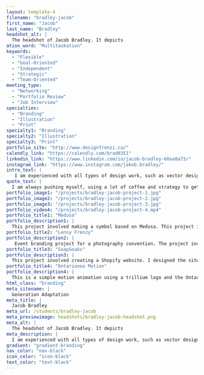 ```yaml
---
layout: template-4
filename: "bradley-jacob" 
first_name: "Jacob"
last_name: "Bradley"
headshot_alt: |
  The headshot of Jacob Bradley. It depicts
ation_word: "Multitaskation"
keywords:
  - "Flexible"
  - "Goal-Oriented"
  - "Independent"
  - "Strategic"
  - "Team-Oriented"
meeting_type:
  - "Networking"
  - "Portfolio Review"
  - "Job Interview"
specialties:
  - "Branding"
  - "Illustration"
  - "Print"
specialty1: "Branding"
specialty2: "Illustration"
specialty3: "Print"
portfolio_site: "http://www.designfrenzi.ca/"
calendly_link: "https://calendly.com/brad0351"
linkedin_link: "https://www.linkedin.com/in/jacob-bradley-60aa0a73/"
instagram_link: "https://www.instagram.com/jakob.bradley/"
intro_text: |
   I am experienced with all types of design work, such as vector design, typography, web design, Photoshop, and animation.  I love to constantly learn, always upgrading my skills through web tutorials and creative workshops. I have a passion for design work and look forward to any challenge. 
quote_text: |
  I am always pushing myself, using a lot of coffee and strategy to get the job done. 
portfolio_image1: "/projects/bradley-jacob-project-1.jpg"
portfolio_image2: "/projects/bradley-jacob-project-2.jpg"
portfolio_image3: "/projects/bradley-jacob-project-3.jpg"
portfolio_video4: "/projects/bradley-jacob-project-4.mp4"
portfolio_title1: "Medusa"
portfolio_description1: |
  This project involved making a symbol based on Medusa. This project involved mind mapping, lots of sketch ideas, and different colour combinations in order to find the perfect symbol. The end result is a stern looking Medusa in black and green.
portfolio_title2: "Lensy Frenzy"
portfolio_description2: |
   Event branding project for a photography convention. The project included designing a logo, posters, flyer's, a feather banner, email invitations, and a Internet ad.
portfolio_title3: "SoapSoaks"
portfolio_description3: |
  This project involved creating a Shopify website. I designed the site and formatted all photos to fit the same size. I also edited Shopify's Liquid code to use a custom font for the website.
portfolio_title4: "Ontarioooo Motion"
portfolio_description4: |
  This is a simple motion animation using a trillium logo and the Ontario song.
html_class: "branding"
meta_sitename: |
  Generation Adaptation
meta_title: |
  Jacob Bradley
meta_url: /students/bradley-jacob
meta_previewimage: headshots/bradley-jacob-headshot.png
meta_alt: |
  The headshot of Jacob Bradley. It depicts
meta_description: |
  I am experienced with all types of design work, such as vector design, typography, web design, Photoshop, and animation.  I love to constantly learn, always upgrading my skills through web tutorials and creative workshops. I have a passion for design work and look forward to any challenge. 
gradient: "gradient-branding"
nav_color: "nav-black"
icon_color: "icon-black"
text_color: "text-black"
---
```


